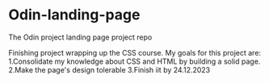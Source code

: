 # Odin-landing-page
The Odin project landing page project repo

Finishing project wrapping up the CSS course. My goals for this project are:
1.Consolidate my knowledge about CSS and HTML by building a solid page.
2.Make the page's design tolerable
3.Finish iit by 24.12.2023

